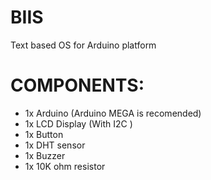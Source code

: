 # BIIS
Text based OS for Arduino platform

# COMPONENTS:
- 1x Arduino (Arduino MEGA is recomended)
- 1x LCD Display (With I2C )
- 1x Button
- 1x DHT sensor
- 1x Buzzer
- 1x 10K ohm resistor
